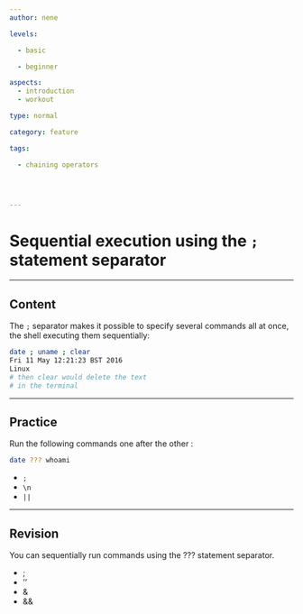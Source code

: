 ```yaml
---
author: nene

levels:

  - basic

  - beginner

aspects:
  - introduction
  - workout

type: normal

category: feature

tags:

  - chaining operators




---
```


# Sequential execution using the `;` statement separator

---
## Content

The `;` separator makes it possible to specify several commands all at once, the shell executing them sequentially: 

```bash
date ; uname ; clear
Fri 11 May 12:21:23 BST 2016
Linux
# then clear would delete the text
# in the terminal
```

---
## Practice

Run the following commands one after the other :
```bash
date ??? whoami
```

* `;`
* `\n`
* `||`

---
## Revision

You can sequentially run commands using the ??? statement separator.


* ;
* ’’
* &
* &&

 
